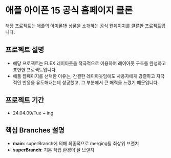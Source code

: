# 애플 아이폰 15 공식 홈페이지 클론

해당 프로젝트는 애플의 아이폰15 상품을 소개하는 공식 웹페이지를 클론한 프로젝트입니다.

## 프로젝트 설명

- 해당 프로젝트는 FLEX 레이아웃을 적극적으로 이용하여 레이아웃 구조를 완성하고 표현한 프로젝트입니다.
- 애플 웹페이지를 선택한 이유는, 간결한 레이아웃임에도 사용자에게 강렬하고 자극적인 반응을 유도해내는데 성공했고, 그 부분에서 큰 매력을 느꼈기 때문입니다.

## 프로젝트 기간

- 24.04.09/Tue ~ ing

## 핵심 Branches 설명

- **main**: superBranch에 의해 최종적으로 merging될 최상위 브랜치
- **superBranch**: 기본 작업 환경이 될 브랜치
